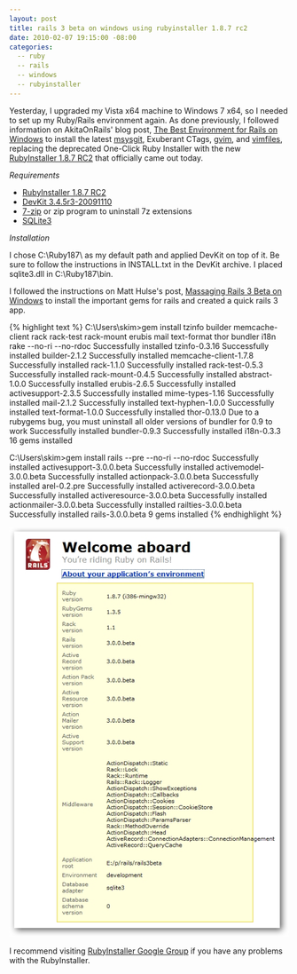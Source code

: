 ```yaml
---
layout: post
title: rails 3 beta on windows using rubyinstaller 1.8.7 rc2
date: 2010-02-07 19:15:00 -08:00
categories:
  -- ruby
  -- rails
  -- windows
  -- rubyinstaller
---
```


Yesterday, I upgraded my Vista x64 machine to Windows 7 x64, so I needed to set up my Ruby/Rails environment again.  As done previously, I followed information on AkitaOnRails' blog post, [The Best Environment for Rails on Windows](http://akitaonrails.com/2009/1/13/the-best-environment-for-rails-on-windows) to install the latest [msysgit](http://code.google.com/p/msysgit/), Exuberant CTags, [gvim](http://www.vim.org/index.php), and [vimfiles](http://akitaonrails.com/2009/04/27/the-best-environment-for-rails-on-windows-part-2), replacing the deprecated One-Click Ruby Installer with the new [RubyInstaller 1.8.7 RC2](http://rubyforge.org/frs/?group_id=167&release_id=42563) that officially came out today.

*Requirements*

* [RubyInstaller 1.8.7 RC2](http://rubyforge.org/frs/download.php/69034/rubyinstaller-1.8.7-p249-rc2.exe)
* [DevKit 3.4.5r3-20091110](http://rubyforge.org/frs/download.php/66888/devkit-3.4.5r3-20091110.7z)
* [7-zip](http://www.7-zip.org/download.html) or zip program to uninstall 7z extensions
* [SQLite3](http://www.sqlite.org/sqlitedll-3_6_22.zip)

*Installation*

I chose C:\Ruby187\ as my default path and applied DevKit on top of it.  Be sure to follow the instructions in INSTALL.txt in the DevKit archive.  I placed sqlite3.dll in C:\Ruby187\bin.

I followed the instructions on Matt Hulse's post, [Massaging Rails 3 Beta on Windows](http://matt-hulse.com/articles/2010/02/05/massaging-rails-3-beta-on-windows/) to install the important gems for rails and created a quick rails 3 app.

{% highlight text %}
C:\Users\skim>gem install tzinfo builder memcache-client rack rack-test rack-mount erubis mail text-format thor bundler i18n rake --no-ri --no-rdoc
Successfully installed tzinfo-0.3.16
Successfully installed builder-2.1.2
Successfully installed memcache-client-1.7.8
Successfully installed rack-1.1.0
Successfully installed rack-test-0.5.3
Successfully installed rack-mount-0.4.5
Successfully installed abstract-1.0.0
Successfully installed erubis-2.6.5
Successfully installed activesupport-2.3.5
Successfully installed mime-types-1.16
Successfully installed mail-2.1.2
Successfully installed text-hyphen-1.0.0
Successfully installed text-format-1.0.0
Successfully installed thor-0.13.0
Due to a rubygems bug, you must uninstall all older versions of bundler for 0.9 to work
Successfully installed bundler-0.9.3
Successfully installed i18n-0.3.3
16 gems installed  

C:\Users\skim>gem install rails --pre --no-ri --no-rdoc
Successfully installed activesupport-3.0.0.beta
Successfully installed activemodel-3.0.0.beta
Successfully installed actionpack-3.0.0.beta
Successfully installed arel-0.2.pre
Successfully installed activerecord-3.0.0.beta
Successfully installed activeresource-3.0.0.beta
Successfully installed actionmailer-3.0.0.beta
Successfully installed railties-3.0.0.beta
Successfully installed rails-3.0.0.beta
9 gems installed
{% endhighlight %}

![Rails 3 Beta](/images/rails3beta.jpg)

I recommend visiting [RubyInstaller Google Group](http://groups.google.com/group/rubyinstaller) if you have any problems with the RubyInstaller.